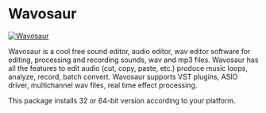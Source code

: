 # Wavosaur
[![Wavosaur](https://img.shields.io/badge/chocolatey-wavosaur-%23333.svg)](https://chocolatey.org/packages/wavosaur/)

Wavosaur is a cool free sound editor, audio editor, wav editor software for editing, processing and recording sounds, wav and mp3 files. Wavosaur has all the features to edit audio (cut, copy, paste, etc.) produce music loops, analyze, record, batch convert. Wavosaur supports VST plugins, ASIO driver, multichannel wav files, real time effect processing.

This package installs 32 or 64-bit version according to your platform.
